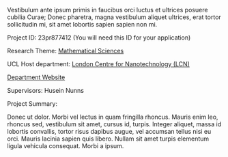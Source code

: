 Vestibulum ante ipsum primis in faucibus orci luctus et ultrices posuere cubilia Curae; Donec pharetra, magna vestibulum aliquet ultrices, erat tortor sollicitudin mi, sit amet lobortis sapien sapien non mi.

Project ID: 23pr877412
(You will need this ID for your application)

Research Theme: [Mathematical Sciences](../themes/mathematical-sciences)

UCL Host department: [London Centre for Nanotechnology (LCN)](../departments/london-centre-for-nanotechnology)

[Department Website](https://www.example.com/dept3)

Supervisors: Husein Nunns

Project Summary:

Donec ut dolor. Morbi vel lectus in quam fringilla rhoncus. Mauris enim leo, rhoncus sed, vestibulum sit amet, cursus id, turpis. Integer aliquet, massa id lobortis convallis, tortor risus dapibus augue, vel accumsan tellus nisi eu orci. Mauris lacinia sapien quis libero. Nullam sit amet turpis elementum ligula vehicula consequat. Morbi a ipsum.